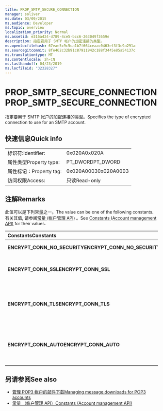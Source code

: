 ```yaml
---
title: PROP_SMTP_SECURE_CONNECTION
manager: soliver
ms.date: 03/09/2015
ms.audience: Developer
ms.topic: overview
localization_priority: Normal
ms.assetid: e316a424-d789-4ce5-bcc6-263049f3659e
description: 指定要用于 SMTP 帐户的加密连接的类型。
ms.openlocfilehash: 67eae5c9c5ca1b7f664ceaac0463ef3f3c9a291a
ms.sourcegitcommit: 8fe462c32b91c87911942c188f3445e85a54137c
ms.translationtype: MT
ms.contentlocale: zh-CN
ms.lasthandoff: 04/23/2019
ms.locfileid: "32328327"
---
```

# <a name="propsmtpsecureconnection"></a><span data-ttu-id="a1e22-103">PROP_SMTP_SECURE_CONNECTION</span><span class="sxs-lookup"><span data-stu-id="a1e22-103">PROP_SMTP_SECURE_CONNECTION</span></span>

<span data-ttu-id="a1e22-104">指定要用于 SMTP 帐户的加密连接的类型。</span><span class="sxs-lookup"><span data-stu-id="a1e22-104">Specifies the type of encrypted connection to use for an SMTP account.</span></span>
  
## <a name="quick-info"></a><span data-ttu-id="a1e22-105">快速信息</span><span class="sxs-lookup"><span data-stu-id="a1e22-105">Quick info</span></span>

|||
|:-----|:-----|
|<span data-ttu-id="a1e22-106">标识符:</span><span class="sxs-lookup"><span data-stu-id="a1e22-106">Identifier:</span></span>  <br/> |<span data-ttu-id="a1e22-107">0x020A</span><span class="sxs-lookup"><span data-stu-id="a1e22-107">0x020A</span></span>  <br/> |
|<span data-ttu-id="a1e22-108">属性类型</span><span class="sxs-lookup"><span data-stu-id="a1e22-108">Property type:</span></span>  <br/> |<span data-ttu-id="a1e22-109">PT_DWORD</span><span class="sxs-lookup"><span data-stu-id="a1e22-109">PT_DWORD</span></span>  <br/> |
|<span data-ttu-id="a1e22-110">属性标记：</span><span class="sxs-lookup"><span data-stu-id="a1e22-110">Property tag:</span></span>  <br/> |<span data-ttu-id="a1e22-111">0x020A0003</span><span class="sxs-lookup"><span data-stu-id="a1e22-111">0x020A0003</span></span>  <br/> |
|<span data-ttu-id="a1e22-112">访问权限</span><span class="sxs-lookup"><span data-stu-id="a1e22-112">Access:</span></span>  <br/> |<span data-ttu-id="a1e22-113">只读</span><span class="sxs-lookup"><span data-stu-id="a1e22-113">Read-only</span></span>  <br/> |
   
## <a name="remarks"></a><span data-ttu-id="a1e22-114">注解</span><span class="sxs-lookup"><span data-stu-id="a1e22-114">Remarks</span></span>

<span data-ttu-id="a1e22-115">此值可以是下列常量之一。</span><span class="sxs-lookup"><span data-stu-id="a1e22-115">The value can be one of the following constants.</span></span> <span data-ttu-id="a1e22-116">有关其值, 请参阅[常量 (帐户管理 API)](constants-account-management-api.md) 。</span><span class="sxs-lookup"><span data-stu-id="a1e22-116">See [Constants (Account management API)](constants-account-management-api.md) for their values.</span></span> 
  
|<span data-ttu-id="a1e22-117">**Constants**</span><span class="sxs-lookup"><span data-stu-id="a1e22-117">**Constants**</span></span>|<span data-ttu-id="a1e22-118">**Description**</span><span class="sxs-lookup"><span data-stu-id="a1e22-118">**Description**</span></span>|
|:-----|:-----|
|<span data-ttu-id="a1e22-119">**ENCRYPT_CONN_NO_SECURITY**</span><span class="sxs-lookup"><span data-stu-id="a1e22-119">**ENCRYPT_CONN_NO_SECURITY**</span></span> <br/> |<span data-ttu-id="a1e22-120">请勿使用任何加密。</span><span class="sxs-lookup"><span data-stu-id="a1e22-120">Do not use any encryption.</span></span>  <br/> |
|<span data-ttu-id="a1e22-121">**ENCRYPT_CONN_SSL**</span><span class="sxs-lookup"><span data-stu-id="a1e22-121">**ENCRYPT_CONN_SSL**</span></span> <br/> |<span data-ttu-id="a1e22-122">使用安全套接字层 (SSL) 加密。</span><span class="sxs-lookup"><span data-stu-id="a1e22-122">Use Secure Socket Layer (SSL) encryption.</span></span>  <br/> |
|<span data-ttu-id="a1e22-123">**ENCRYPT_CONN_TLS**</span><span class="sxs-lookup"><span data-stu-id="a1e22-123">**ENCRYPT_CONN_TLS**</span></span> <br/> |<span data-ttu-id="a1e22-124">使用传输层安全性 (TLS) 加密和身份验证协议。</span><span class="sxs-lookup"><span data-stu-id="a1e22-124">Use Transport Layer Security (TLS) encryption and authentication protocol.</span></span>  <br/> |
|<span data-ttu-id="a1e22-125">**ENCRYPT_CONN_AUTO**</span><span class="sxs-lookup"><span data-stu-id="a1e22-125">**ENCRYPT_CONN_AUTO**</span></span> <br/> |<span data-ttu-id="a1e22-126">自动检测和使用邮件服务器支持的加密方法。</span><span class="sxs-lookup"><span data-stu-id="a1e22-126">Automatically detect and use the encryption method supported by the mail server.</span></span>  <br/> |
   
## <a name="see-also"></a><span data-ttu-id="a1e22-127">另请参阅</span><span class="sxs-lookup"><span data-stu-id="a1e22-127">See also</span></span>

- [<span data-ttu-id="a1e22-128">管理 POP3 帐户的邮件下载</span><span class="sxs-lookup"><span data-stu-id="a1e22-128">Managing message downloads for POP3 accounts</span></span>](managing-message-downloads-for-pop3-accounts.md) 
- [<span data-ttu-id="a1e22-129">常量 （帐户管理 API）</span><span class="sxs-lookup"><span data-stu-id="a1e22-129">Constants (Account management API)</span></span>](constants-account-management-api.md)

